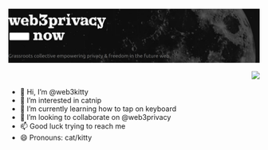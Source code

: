 ![header](./github-header.png)

<p align="right"><img src="https://github-readme-stats.vercel.app/api?username=web3kitty&show_icons=true&theme=dark"/></p>
  
- 👋 Hi, I’m @web3kitty
- 👀 I’m interested in catnip
- 🌱 I’m currently learning how to tap on keyboard
- 💞️ I’m looking to collaborate on @web3privacy
- 📫 Good luck trying to reach me
- 😄 Pronouns: cat/kitty
